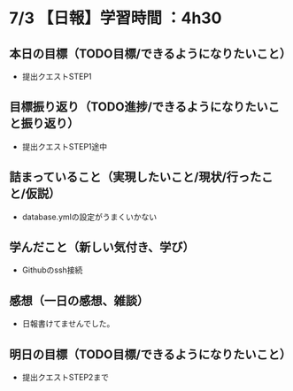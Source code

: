 # 7/3 【日報】学習時間 ：4h30
## 本日の目標（TODO目標/できるようになりたいこと）
- 提出クエストSTEP1
## 目標振り返り（TODO進捗/できるようになりたいこと振り返り）
- 提出クエストSTEP1途中
## 詰まっていること（実現したいこと/現状/行ったこと/仮説）
- database.ymlの設定がうまくいかない
## 学んだこと（新しい気付き、学び）
- Githubのssh接続
## 感想（一日の感想、雑談）
- 日報書けてませんでした。
## 明日の目標（TODO目標/できるようになりたいこと）
- 提出クエストSTEP2まで
